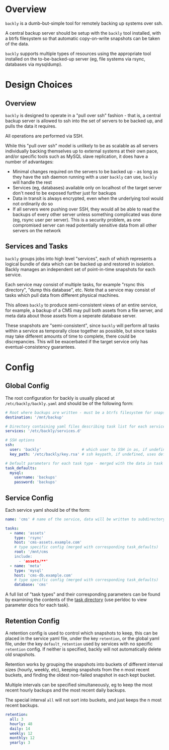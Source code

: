 # Overview

`backly` is a dumb-but-simple tool for remotely backing up systems over ssh.

A central backup server should be setup with the `backly` tool installed, with a btrfs filesystem so that automatic copy-on-write snapshots can be taken of the data.

`backly` supports multiple types of resources using the appropriate tool installed on the to-be-backed-up server (eg, file systems via rsync, databases via mysqldump).

# Design Choices

## Overview

`backly` is designed to operate in a "pull over ssh" fashion - that is, a central backup server is allowed to ssh into the set of servers to be backed up, and pulls the data it requires.

All operations are performed via SSH.

While this "pull over ssh" model is unlikely to be as scalable as all servers individually backing themselves up to external systems at their own pace, and/or specific tools such as MySQL slave replication, it does have a number of advantages:

- Minimal changes required on the servers to be backed up - as long as they have the ssh daemon running with a user `backly` can use, `backly` will handle the rest
- Services (eg, databases) available only on localhost of the target server don't need to be exposed further just for backups
- Data in transit is always encrypted, even when the underlying tool would not ordinarily do so
- If all servers were pushing over SSH, they would all be able to read the backups of every other server unless something complicated was done (eg, rsync user per server). This is a security problem, as one compromised server can read potentially sensitive data from all other servers on the network

## Services and Tasks

`backly` groups jobs into high level "services", each of which represents a logical bundle of data which can be backed up and restored in isolation. Backly manages an independent set of point-in-time snapshots for each service.

Each service may consist of multiple tasks, for example "rsync this directory", "dump this database", etc. Note that a service may consist of tasks which pull data from different physical machines.

This allows `backly` to produce semi-consistent views of an entire service, for example, a backup of a CMS may pull both assets from a file server, and meta data about those assets from a seperate database server.

These snapshots are "semi-consistent", since `backly` will perform all tasks within a service as temporally close together as possible, but since tasks may take different amounts of time to complete, there could be discrepancies. This will be exacerbated if the target service only has eventual-consistency guarantees.

# Config

## Global Config

The root configuration for backly is usually placed at `/etc/backly/backly.yaml` and should be of the following form:

```yaml
# Root where backups are written - must be a btrfs filesystem for snapshots and diffs
destination: '/mnt/backup'

# Directory containing yaml files describing task list for each service to backup
services: '/etc/backly/services.d'

# SSH options
ssh:
  user: 'backly'                  # which user to SSH in as, if undefined which will ssh in as the unix user running backly script
  key_path: '/etc/backly/key.rsa' # ssh keypath, if undefined, uses default ssh agent of unix user running backly script

# Default parameters for each task type - merged with the data in task definition
task_defaults:
  mysql:
    username: 'backups'
    password: 'backups'
```

## Service Config

Each service yaml should be of the form:

```yaml
name: 'cms' # name of the service, data will be written to subdirectory named after the service in global $destination variable

tasks:
  - name: 'assets'
    type: 'rsync'
    host: 'cms-assets.example.com'
    # type specific config (merged with corresponding task_defaults)
    root: '/mnt/cms
    include:
      - 'assets/**'
  - name: 'meta'
    type: 'mysql'
    host: 'cms-db.example.com'
    # type specific config (merged with corresponding task_defaults)
    database: 'cms'
```

A full list of "task types" and their corresponding parameters can be found by examining the contents of the [task directory](lib/Backly/Task) (use perldoc to view parameter docs for each task).

## Retention Config

A retention config is used to control which snapshots to keep, this can be placed in the service yaml file, under the key `retention`, or the global yaml file, under the key `default_retention` used by services with no specific `retention` config. If neither is specified, backly will not automatically delete old snapshots.

Retention works by grouping the snapshots into buckets of different interval sizes (hourly, weekly, etc), keeping snapshots from the n most recent buckets, and finding the oldest non-failed snapshot in each kept bucket.

Multiple intervals can be specified simultaneously, eg to keep the most recent hourly backups and the most recent daily backups.

The special interval `all` will not sort into buckets, and just keeps the n most recent backups.

```yaml
retention:
  all: 3
  hourly: 48
  daily: 14
  weekly: 12
  monthly: 12
  yearly: 3
```
